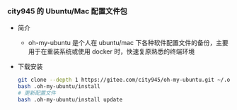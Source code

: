 ### city945 的 Ubuntu/Mac 配置文件包

- 简介
    - oh-my-ubuntu 是个人在 ubuntu/mac 下各种软件配置文件的备份，主要用于在重装系统或使用 docker 时，快速复原熟悉的终端环境

- 下载安装
    ```bash
    git clone --depth 1 https://gitee.com/city945/oh-my-ubuntu.git ~/.oh-my-ubuntu
    bash .oh-my-ubuntu/install
    # 更新配置文件
    bash .oh-my-ubuntu/install update
    ```
